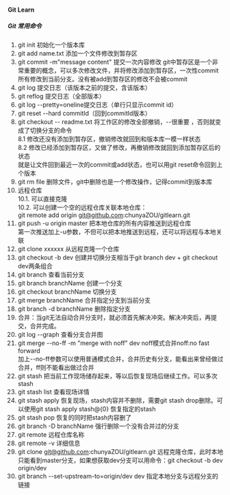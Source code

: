 #### Git Learn
##### Git 常用命令
1. git init 初始化一个版本库
2. git add name.txt 添加一个文件修改到暂存区
3. git commit -m"message content" 提交一次内容修改
git中暂存区是一个非常重要的概念，可以多次修改文件，并将修改添加到暂存区，一次性commit所有修改到当前分支。没有被add到暂存区的修改不会被commit
4. git log 提交日志（该版本之前的提交，含该版本）
5. git reflog 提交日志（全部版本）
6. git log --pretty=oneline提交日志（单行只显示commit id）
7. git reset --hard commitId（回到commitId版本）
8. git checkout -- readme.txt 将工作区的修改全部撤销，--很重要 ，否则就变成了切换分支的命令  
8.1 修改还没有添加到暂存区，撤销修改就回到和版本库一模一样状态  
8.2 修改已经添加到暂存区，又做了修改，再撤销修改就回到添加暂存区后的状态  
就是让文件回到最近一次的commit或add状态，也可以用git reset命令回到上个版本
9. git rm file 删除文件，git中删除也是一个修改操作，记得commit到版本库
10. 远程仓库  
10.1. 可以直接克隆  
10.2. 可以创建一个空的远程仓库关联本地仓库：  
git remote add origin git@github.com:chunyaZOU/gitlearn.git
11. git push -u origin master 把本地仓库的所有内容推送到远程仓库  
第一次推送加上-u参数，不但可以把本地推送到远程，还可以将远程与本地关联
12. git clone xxxxxx 从远程克隆一个仓库
13. git checkout -b dev 创建并切换分支相当于git branch dev + git checkout dev两条组合
14. git branch 查看当前分支
15. git branch branchName 创建一个分支
16. git checkout branchName 切换分支  
17. git merge branchName 合并指定分支到当前分支
18. git branch -d branchName 删除指定分支
19. 合并：当git无法自动合并分支时，就必须首先解决冲突。解决冲突后，再提交，合并完成。
20. git log --graph 查看分支合并图
21. git merge --no-ff -m "merge with noff" dev noff模式合并noff:no fast forward  
加上--no-ff参数可以使用普通模式合并，合并历史有分支，能看出来曾经做过合并，ff则不能看出做过合并
22. git stash 把当前工作现场储存起来，等以后恢复现场后继续工作。可以多次stash
23. git stash list 查看现场详情
24. git stash apply 恢复现场，stash内容并不删除，需要git stash drop删除。可以使用git stash apply stash@{0} 恢复指定的stash
25. git stash pop 恢复的同时把stash内容删了
26. git branch -D branchName 强行删除一个没有合并过的分支
27. git remote 远程仓库名称
28. git remote -v 详细信息
29. git clone git@github.com:chunyaZOU/gitlearn.git 远程克隆仓库，此时本地只能看到master分支，如果想获取dev分支可以用命令：git checkout -b dev origin/dev
30. git branch --set-upstream-to=origin/dev dev 指定本地分支与远程分支的链接
